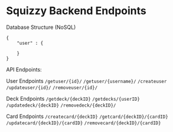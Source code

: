 # Squizzy Backend Endpoints

Database Structure (NoSQL)

```
{
    "user" : {
        
    }
}

```


API Endpoints:

User Endpoints
```/getuser/{id}/```
```/getuser/{username}/```
```/createuser```
```/updateuser/{id}/```
```/removeuser/{id}/```

Deck Endpoints
```/getdeck/{deckID}```
```/getdecks/{userID}```
```/updatedeck/{deckID}```
```/removedeck/{deckID}/```

Card Endpoints
```/createcard/{deckID}```
```/getcard/{deckID}/{cardID}```
```/updatecard/{deckID}/{cardID}```
```/removecard/{deckID}/{cardID}```




